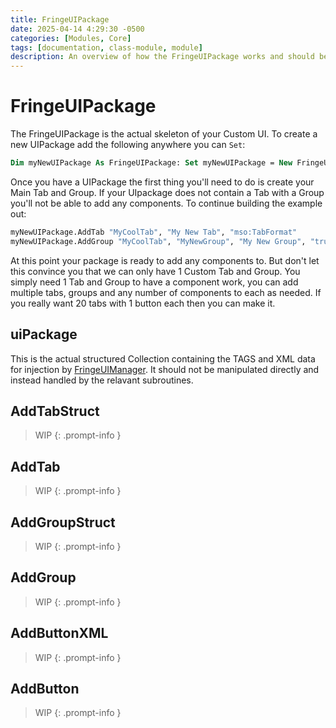 ```yaml
---
title: FringeUIPackage
date: 2025-04-14 4:29:30 -0500
categories: [Modules, Core]
tags: [documentation, class-module, module]
description: An overview of how the FringeUIPackage works and should be used.
---
```


# FringeUIPackage
The FringeUIPackage is the actual skeleton of your Custom UI. To create a new UIPackage add the following
anywhere you can `Set`:

```vb
Dim myNewUIPackage As FringeUIPackage: Set myNewUIPackage = New FringeUIPackage
```

Once you have a UIPackage the first thing you'll need to do is create your Main Tab and Group. If your UIpackage
does not contain a Tab with a Group you'll not be able to add any components. To continue building the example out:

```vb
myNewUIPackage.AddTab "MyCoolTab", "My New Tab", "mso:TabFormat"
myNewUIPackage.AddGroup "MyCoolTab", "MyNewGroup", "My New Group", "true"
```

At this point your package is ready to add any components to. But don't let this convince you that we
can only have 1 Custom Tab and Group. You simply need 1 Tab and Group to have a component work, you can
add multiple tabs, groups and any number of components to each as needed. If you really want 20 tabs with
1 button each then you can make it.

## uiPackage
This is the actual structured Collection containing the TAGS and XML data for injection by [FringeUIManager](https://scorpiogameking.github.io/FringeUI/posts/FringeUIManager/).
It should not be manipulated directly and instead handled by the relavant subroutines.

## AddTabStruct

> WIP
{: .prompt-info }

## AddTab

> WIP
{: .prompt-info }

## AddGroupStruct

> WIP
{: .prompt-info }

## AddGroup

> WIP
{: .prompt-info }

## AddButtonXML

> WIP
{: .prompt-info }

## AddButton

> WIP
{: .prompt-info }
